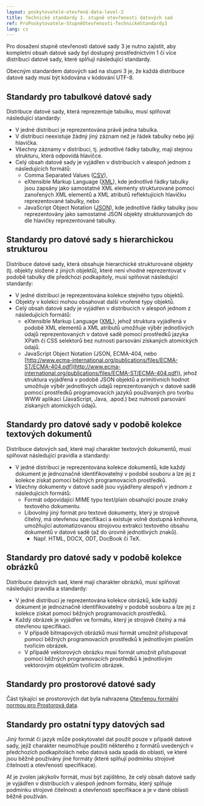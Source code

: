 ```yaml
---
layout: poskytovatelé-otevřená-data-level-2
title: Technické standardy 3. stupně otevřenosti datových sad
ref: ProPoskytovatele-StupněOtevřenosti-TechnickéStandardy3
lang: cs
---
```


Pro dosažení stupně otevřenosti datové sady 3 je nutno zajistit, aby kompletní obsah datové sady byl dostupný prostřednictvím 1 či více distribucí datové sady, které splňují následující standardy. 

Obecným standardem datových sad na stupni 3 je, že každá distribuce datové sady musí být kódována v kódování UTF-8. 

## Standardy pro tabulkové datové sady 
Distribuce datové sady, která reprezentuje tabulku, musí splňovat následující standardy: 
* V jedné distribuci je reprezentována právě jedna tabulka.
* V distribuci neexistuje žádný jiný záznam než je řádek tabulky nebo její hlavička.
* Všechny záznamy v distribuci, tj. jednotlivé řádky tabulky, mají stejnou strukturu, která odpovídá hlavičce.
* Celý obsah datové sady je vyjádřen v distribucích v alespoň jednom z následujících formátů:
  * Comma Separated Values ([CSV](https://opendata.gov.cz/standardy:csv)),
  * eXtensible Markup Language ([XML](http://www.w3.org/TR/xml/)), kde jednotlivé řádky tabulky jsou zapsány jako samostatné XML elementy strukturované pomocí zanořených XML elementů a XML atributů reflektujících hlavičku reprezentované tabulky, nebo
  * JavaScript Object Notation ([JSON](http://www.ecma-international.org/publications/files/ECMA-ST/ECMA-404.pdf)), kde jednotlivé řádky tabulky jsou reprezentovány jako samostatné JSON objekty strukturovaných do dle hlavičky reprezentované tabulky.
 
## Standardy pro datové sady s hierarchickou strukturou 
Distribuce datové sady, která obsahuje hierarchické strukturované objekty (tj. objekty složené z jiných objektů), které není vhodné reprezentovat v podobě tabulky dle předchozí podkapitoly, musí splňovat následující standardy: 
* V jedné distribuci je reprezentována kolekce stejného typu objektů.
* Objekty v kolekci mohou obsahovat další vnořené typy objektů.
* Celý obsah datové sady je vyjádřen v distribucích v alespoň jednom z následujících formátů:
  * eXtensible Markup Language ([XML](http://www.w3.org/TR/xml/)), jehož struktura vyjádřená v podobě XML elementů a XML atributů umožňuje výběr jednotlivých údajů reprezentovaných v datové sadě pomocí prostředků jazyka XPath či CSS selektorů bez nutnosti parsování získaných atomických údajů.
  * JavaScript Object Notation (JSON, ECMA-404, nebo [http://www.ecma-international.org/publications/files/ECMA-ST/ECMA-404.pdf](http://www.ecma-international.org/publications/files/ECMA-ST/ECMA-404.pdf)), jehož struktura vyjádřená v podobě JSON objektů a primitivních hodnot umožňuje výběr jednotlivých údajů reprezentovaných v datové sadě pomocí prostředků programovacích jazyků používaných pro tvorbu WWW aplikací (JavaScript, Java, .apod.) bez nutnosti parsování získaných atomických údajů.
 
## Standardy pro datové sady v podobě kolekce textových dokumentů 
Distribuce datových sad, které mají charakter textových dokumentů, musí splňovat následující pravidla a standardy: 
* V jedné distribuci je reprezentována kolekce dokumentů, kde každý dokument je jednoznačně identifikovatelný v podobě souboru a lze jej z kolekce získat pomocí běžných programovacích prostředků.
* Všechny dokumenty v datové sadě jsou vyjádřeny alespoň v jednom z následujících formátů:
  * Formát odpovídající MIME typu text/plain obsahující pouze znaky textového dokumentu.
  * Libovolný jiný formát pro textové dokumenty, který je strojově čitelný, má otevřenou specifikaci a existuje volně dostupná knihovna, umožňující automatizovanou strojovou extrakci textového obsahu dokumentů v datové sadě (až do úrovně jednotlivých znaků).
    * Např. HTML, DOCX, ODT, DocBook či TeX.
   
## Standardy pro datové sady v podobě kolekce obrázků 
Distribuce datových sad, které mají charakter obrázků, musí splňovat následující pravidla a standardy: 
* V jedné distribuci je reprezentována kolekce obrázků, kde každý dokument je jednoznačně identifikovatelný v podobě souboru a lze jej z kolekce získat pomocí běžných programovacích prostředků.
* Každý obrázek je vyjádřen ve formátu, který je strojově čitelný a má otevřenou specifikaci.
  * V případě bitmapových obrázků musí formát umožnit přistupovat pomocí běžných programovacích prostředků k jednotlivým pixelům tvořícím obrázek.
  * V případě vektorových obrázku musí formát umožnit přistupovat pomocí běžných programovacích prostředků k jednotlivým vektorovým objektům tvořícím obrázek.

## Standardy pro prostorové datové sady 
Část týkající se prostorových dat byla nahrazena [Otevřenou formální normou pro Prostorová data](https://ofn.gov.cz/prostorová-data/2019-08-22/). 

## Standardy pro ostatní typy datových sad 
Jiný formát či jazyk může poskytovatel dat použít pouze v případě datové sady, jejíž charakter neumožňuje použití některého z formátů uvedených v předchozích podkapitolách nebo datová sada spadá do oblasti, ve které jsou běžně používány jiné formáty (které splňují podmínku strojové čitelnosti a otevřenosti specifikace). 

Ať je zvolen jakýkoliv formát, musí být zajištěno, že celý obsah datové sady je vyjádřen v distribucích v alespoň jednom formátu, který splňuje podmínku strojové čitelnosti a otevřenosti specifikace a je v dané oblasti běžně používán. 
